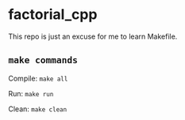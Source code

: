# factorial_cpp

This repo is just an excuse for me to learn Makefile.

## `make commands`

Compile: `make all`

Run: `make run`

Clean: `make clean`
